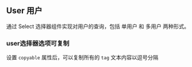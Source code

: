 <div class="demo-header">
<p class="overviewicon">
  <span class="wapi-form-user"/>
</p>

## User 用户

<nova-uxlink widget-name="User"></nova-uxlink>

通过 Select 选择器组件实现对用户的查询，包括 单用户 和 多用户 两种形式。
</div>

### user选择器选项可复制

设置 `copyable` 属性后，可以复制所有的 `tag` 文本内容以逗号分隔

<nova-demo-view link="user/tag-copy-all"></nova-demo-view>

<br>
